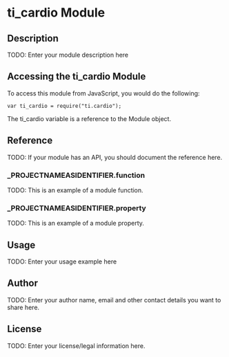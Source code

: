# ti_cardio Module

## Description

TODO: Enter your module description here

## Accessing the ti_cardio Module

To access this module from JavaScript, you would do the following:

	var ti_cardio = require("ti.cardio");

The ti_cardio variable is a reference to the Module object.	

## Reference

TODO: If your module has an API, you should document
the reference here.

### ___PROJECTNAMEASIDENTIFIER__.function

TODO: This is an example of a module function.

### ___PROJECTNAMEASIDENTIFIER__.property

TODO: This is an example of a module property.

## Usage

TODO: Enter your usage example here

## Author

TODO: Enter your author name, email and other contact
details you want to share here. 

## License

TODO: Enter your license/legal information here.
